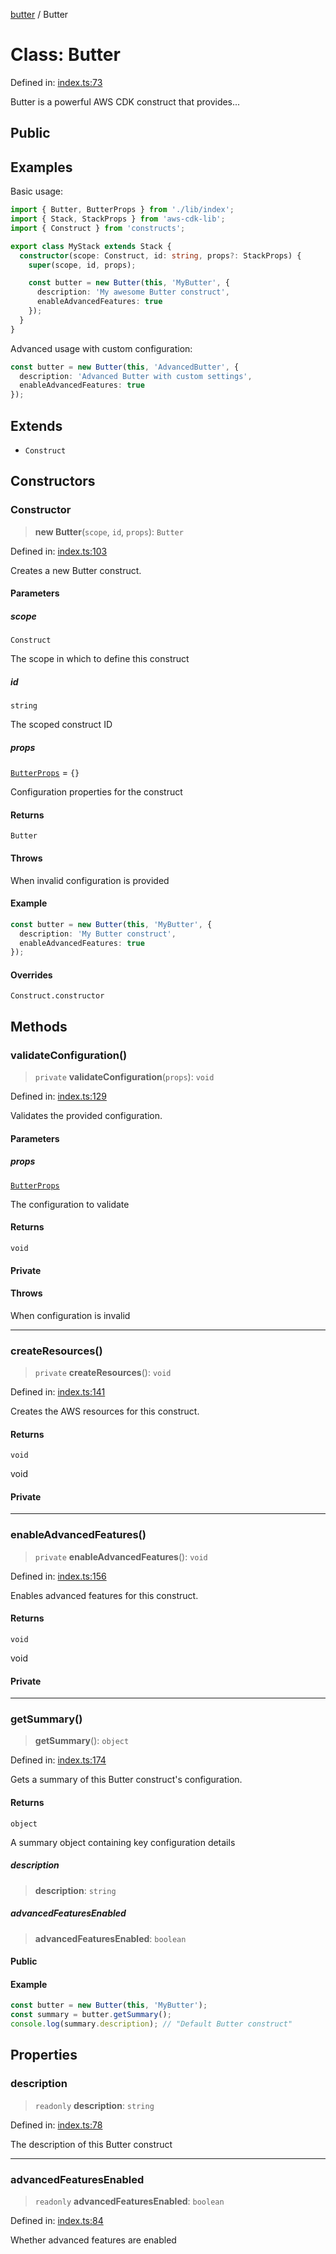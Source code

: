 [butter](../index.md) / Butter

# Class: Butter

Defined in: [index.ts:73](https://github.com/sds9/butter/blob/main/lib/index.ts#L73)

Butter is a powerful AWS CDK construct that provides...

## Public

## Examples

Basic usage:
```typescript
import { Butter, ButterProps } from './lib/index';
import { Stack, StackProps } from 'aws-cdk-lib';
import { Construct } from 'constructs';

export class MyStack extends Stack {
  constructor(scope: Construct, id: string, props?: StackProps) {
    super(scope, id, props);

    const butter = new Butter(this, 'MyButter', {
      description: 'My awesome Butter construct',
      enableAdvancedFeatures: true
    });
  }
}
```

Advanced usage with custom configuration:
```typescript
const butter = new Butter(this, 'AdvancedButter', {
  description: 'Advanced Butter with custom settings',
  enableAdvancedFeatures: true
});
```

## Extends

- `Construct`

## Constructors

### Constructor

> **new Butter**(`scope`, `id`, `props`): `Butter`

Defined in: [index.ts:103](https://github.com/sds9/butter/blob/main/lib/index.ts#L103)

Creates a new Butter construct.

#### Parameters

##### scope

`Construct`

The scope in which to define this construct

##### id

`string`

The scoped construct ID

##### props

[`ButterProps`](../interfaces/ButterProps.md) = `{}`

Configuration properties for the construct

#### Returns

`Butter`

#### Throws

When invalid configuration is provided

#### Example

```typescript
const butter = new Butter(this, 'MyButter', {
  description: 'My Butter construct',
  enableAdvancedFeatures: true
});
```

#### Overrides

`Construct.constructor`

## Methods

### validateConfiguration()

> `private` **validateConfiguration**(`props`): `void`

Defined in: [index.ts:129](https://github.com/sds9/butter/blob/main/lib/index.ts#L129)

Validates the provided configuration.

#### Parameters

##### props

[`ButterProps`](../interfaces/ButterProps.md)

The configuration to validate

#### Returns

`void`

#### Private

#### Throws

When configuration is invalid

***

### createResources()

> `private` **createResources**(): `void`

Defined in: [index.ts:141](https://github.com/sds9/butter/blob/main/lib/index.ts#L141)

Creates the AWS resources for this construct.

#### Returns

`void`

void

#### Private

***

### enableAdvancedFeatures()

> `private` **enableAdvancedFeatures**(): `void`

Defined in: [index.ts:156](https://github.com/sds9/butter/blob/main/lib/index.ts#L156)

Enables advanced features for this construct.

#### Returns

`void`

void

#### Private

***

### getSummary()

> **getSummary**(): `object`

Defined in: [index.ts:174](https://github.com/sds9/butter/blob/main/lib/index.ts#L174)

Gets a summary of this Butter construct's configuration.

#### Returns

`object`

A summary object containing key configuration details

##### description

> **description**: `string`

##### advancedFeaturesEnabled

> **advancedFeaturesEnabled**: `boolean`

#### Public

#### Example

```typescript
const butter = new Butter(this, 'MyButter');
const summary = butter.getSummary();
console.log(summary.description); // "Default Butter construct"
```

## Properties

### description

> `readonly` **description**: `string`

Defined in: [index.ts:78](https://github.com/sds9/butter/blob/main/lib/index.ts#L78)

The description of this Butter construct

***

### advancedFeaturesEnabled

> `readonly` **advancedFeaturesEnabled**: `boolean`

Defined in: [index.ts:84](https://github.com/sds9/butter/blob/main/lib/index.ts#L84)

Whether advanced features are enabled
